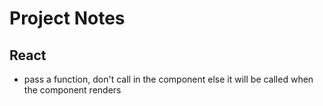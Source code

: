 # Project Notes


React
---
- pass a function, don't call in  the component else it will be called when the component renders 

